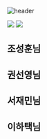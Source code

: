 ![header](https://capsule-render.vercel.app/api?type=wave&color=auto&height=300&section=header&text=Babyjak%20(IsaacLike)&fontSize=90)

 <img src="https://img.shields.io/badge/Unity-000000?style=flat-square&logo=unity&logoColor=white"/>
 
 <img src="https://img.shields.io/badge/C sharp-512BD4?style=flat-square&logo=csharp&logoColor=white"/>
 
## 조성훈님


## 권선영님


## 서재민님


## 이하택님


